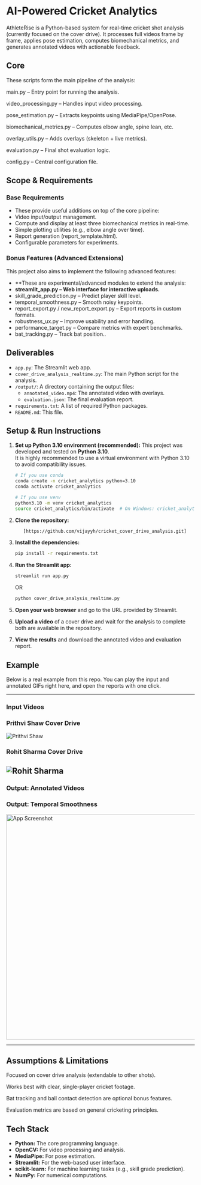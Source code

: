 # AI-Powered Cricket Analytics

AthleteRise is a Python-based system for real-time cricket shot analysis (currently focused on the cover drive). It processes full videos frame by frame, applies pose estimation, computes biomechanical metrics, and generates annotated videos with actionable feedback.

## Core

These scripts form the main pipeline of the analysis:

main.py – Entry point for running the analysis.

video_processing.py – Handles input video processing.

pose_estimation.py – Extracts keypoints using MediaPipe/OpenPose.

biomechanical_metrics.py – Computes elbow angle, spine lean, etc.

overlay_utils.py – Adds overlays (skeleton + live metrics).

evaluation.py – Final shot evaluation logic.

config.py – Central configuration file.


## Scope & Requirements

### Base Requirements

*  These provide useful additions on top of the core pipeline:
*   Video input/output management.
*   Compute and display at least three biomechanical metrics in real-time.
*   Simple plotting utilities (e.g., elbow angle over time).
*   Report generation (report_template.html).
*   Configurable parameters for experiments.

### Bonus Features (Advanced Extensions)

This project also aims to implement the following advanced features:

*   **These are experimental/advanced modules to extend the analysis:
*   **streamlit_app.py – Web interface for interactive uploads.**
*   skill_grade_prediction.py – Predict player skill level.
*   temporal_smoothness.py – Smooth noisy keypoints.
*   report_export.py / new_report_export.py – Export reports in custom formats.
*   robustness_ux.py – Improve usability and error handling.
*   performance_target.py – Compare metrics with expert benchmarks.
*  bat_tracking.py – Track bat position..

## Deliverables

*   `app.py`: The Streamlit web app.
*   `cover_drive_analysis_realtime.py`: The main Python script for the analysis.
*   `/output/`: A directory containing the output files:
    *   `annotated_video.mp4`: The annotated video with overlays.
    *   `evaluation.json`: The final evaluation report.
*   `requirements.txt`: A list of required Python packages.
*   `README.md`: This file.

## Setup & Run Instructions

1. **Set up Python 3.10 environment (recommended):**
   This project was developed and tested on **Python 3.10**.  
   It is highly recommended to use a virtual environment with Python 3.10 to avoid compatibility issues.  

   ```bash
   # If you use conda
   conda create -n cricket_analytics python=3.10
   conda activate cricket_analytics

   # If you use venv
   python3.10 -m venv cricket_analytics
   source cricket_analytics/bin/activate  # On Windows: cricket_analytics\Scripts\activate
   
2.  **Clone the repository:**
    ```bash
       [https://github.com/vijayyh/cricket_cover_drive_analysis.git]
    ```
3.  **Install the dependencies:**
    ```bash
    pip install -r requirements.txt
    ```
4.  **Run the Streamlit app:**
    ```bash
    streamlit run app.py
    ```
    OR 
    ```bash
    python cover_drive_analysis_realtime.py
    ```
5.  **Open your web browser** and go to the URL provided by Streamlit.
6.  **Upload a video** of a cover drive and wait for the analysis to complete both are available in the repository.
7.  **View the results** and download the annotated video and evaluation report.

## Example

Below is a real example from this repo. You can play the input and annotated GIFs right here, and open the reports with one click.

---

### Input Videos

### Prithvi Shaw Cover Drive
![Prithvi Shaw](Example_input_videos/prithvishaw.gif)

### Rohit Sharma Cover Drive
![Rohit Sharma](Example_input_videos/rohitsharma.gif)
---

### Output: Annotated Videos


### Output: Temporal Smoothness

<img src="bonus_features/output/elbow_angle_plot.png" alt="App Screenshot" width="600">

---


## Assumptions & Limitations

Focused on cover drive analysis (extendable to other shots).

Works best with clear, single-player cricket footage.

Bat tracking and ball contact detection are optional bonus features.

Evaluation metrics are based on general cricketing principles.

## Tech Stack

*   **Python:** The core programming language.
*   **OpenCV:** For video processing and analysis.
*   **MediaPipe:** For pose estimation.
*   **Streamlit:** For the web-based user interface.
*   **scikit-learn:** For machine learning tasks (e.g., skill grade prediction).
*   **NumPy:** For numerical computations.
